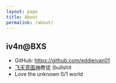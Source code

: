 ```yaml
---
layout: page
title: About
permalink: /about/
---
```


## iv4n@BXS

+ GitHub: https://github.com/eddieivan01
+ [飞天意面神](https://baike.baidu.com/item/%E9%A3%9E%E5%A4%A9%E9%9D%A2%E6%9D%A1%E7%A5%9E%E6%95%99/4879775)教徒 (bullshit
+ Love the unknown 0/1 world